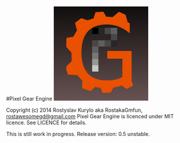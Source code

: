 #Pixel Gear Engine
![PixelGear Engine Logo](Logo.png)

Copyright (c) 2014 Rostyslav Kurylo aka RostakaGmfun, <rostawesomegd@gmail.com>
Pixel Gear Engine is licenced under MIT licence. See LICENCE for details.

This is still work in progress.
Release version: 0.5 unstable.
